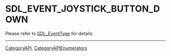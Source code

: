 # SDL_EVENT_JOYSTICK_BUTTON_DOWN

Please refer to [SDL_EventType](SDL_EventType) for details.

----
[CategoryAPI](CategoryAPI), [CategoryAPIEnumerators](CategoryAPIEnumerators)

